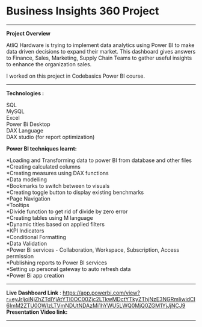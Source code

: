 # Business Insights 360 Project
____________________________________________________________________________________________________________________________
**Project Overview**

AtliQ Hardware is trying to implement data analytics using Power BI to make data driven decisions to expand their market.
This dashboard gives answers to Finance, Sales, Marketing, Supply Chain Teams to gather useful insights to enhance the organization sales.

I worked on this project in Codebasics Power BI course.
____________________________________________________________________________________________________________________________
**Technologies :**

SQL  
MySQL  
Excel  
Power Bi Desktop  
DAX Language  
DAX studio (for report optimization)

**Power BI techniques learnt:**

*Loading and Transforming data to power BI from database and other files  
*Creating calculated columns  
*Creating measures using DAX functions  
*Data modelling  
*Bookmarks to switch between to visuals  
*Creating toggle button to display existing benchmarks  
*Page Navigation  
*Tooltips  
*Divide function to get rid of divide by zero error  
*Creating tables using M language  
*Dynamic titles based on applied filters  
*KPI Indicators  
*Conditional Formatting  
*Data Validation  
*Power Bi services - Collaboration, Workspace, Subscription, Access permission  
*Publishing reports to Power BI services  
*Setting up personal gateway to auto refresh data    
*Power Bi app creation  
____________________________________________________________________________________________________________________________

**Live Dashboard Link** : 
https://app.powerbi.com/view?r=eyJrIjoiNjZhZTdlYjAtYTI0OC00Zjc2LTkwMDctYTkyZThjNzE3NGRmIiwidCI6ImM2ZTU0OWIzLTVmNDUtNDAzMi1hYWU5LWQ0MjQ0ZGM1YjJjNCJ9
**Presentation Video link:**
____________________________________________________________________________________________________________________________
